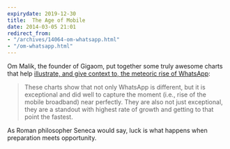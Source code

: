 ```yaml
---
expirydate: 2019-12-30
title:  The Age of Mobile
date: 2014-03-05 21:01
redirect_from:
- "/archives/14064-om-whatsapp.html"
- "/om-whatsapp.html"
---
```



Om Malik, the founder of Gigaom, put together some truly awesome charts that help [illustrate, and give context to, the meteoric rise of WhatsApp](http://om.co/2014/03/03/whatsapp-vs-facebook/):

> These charts show that not only WhatsApp is different, but it is exceptional and did well to capture the moment (i.e., rise of the mobile broadband) near perfectly. They are also not just exceptional, they are a standout with highest rate of growth and getting to that point the fastest.

As Roman philosopher Seneca would say, luck is what happens when preparation meets opportunity. 
